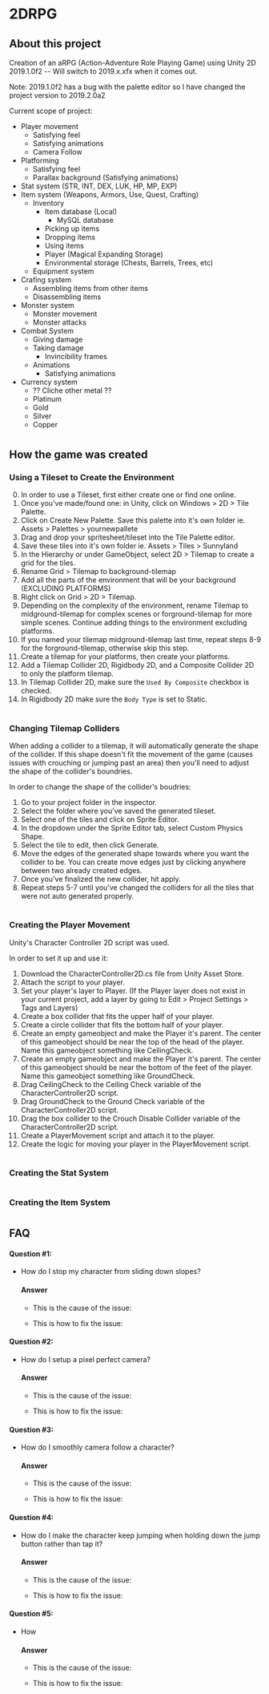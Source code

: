 # 2DRPG
## About this project
Creation of an aRPG (Action-Adventure Role Playing Game) using Unity 2D 2019.1.0f2 -- Will switch to 2019.x.xfx when it comes out.

Note: 2019.1.0f2 has a bug with the palette editor so I have changed the project version to 2019.2.0a2

Current scope of project:
- Player movement
    - Satisfying feel
    - Satisfying animations
    - Camera Follow
- Platforming
    - Satisfying feel
    - Parallax background (Satisfying animations)
- Stat system (STR, INT, DEX, LUK, HP, MP, EXP)
- Item system (Weapons, Armors, Use, Quest, Crafting)
    - Inventory
        - Item database (Local)
            - MySQL database
        - Picking up items
        - Dropping items
        - Using items
        - Player (Magical Expanding Storage)
        - Environmental storage (Chests, Barrels, Trees, etc)
    - Equipment system
- Crafing system
    - Assembling items from other items
    - Disassembling items
- Monster system
    - Monster movement
    - Monster attacks
- Combat System
    - Giving damage
    - Taking damage
        - Invincibility frames
    - Animations
        - Satisfying animations
- Currency system
    - ?? Cliche other metal ??    
    - Platinum
    - Gold
    - Silver
    - Copper

#
## How the game was created
### Using a Tileset to Create the Environment
0. In order to use a Tileset, first either create one or find one online. 
1. Once you've made/found one: in Unity, click on Windows > 2D > Tile Palette.
2. Click on Create New Palette. Save this palette into it's own folder ie. Assets > Palettes > yournewpallete
3. Drag and drop your spritesheet/tileset into the Tile Palette editor.
4. Save these tiles into it's own folder ie. Assets > Tiles > Sunnyland
5. In the Hierarchy or under GameObject, select 2D > Tilemap to create a grid for the tiles. 
6. Rename Grid > Tilemap to background-tilemap
7. Add all the parts of the environment that will be your background (EXCLUDING PLATFORMS)
8. Right click on Grid > 2D > Tilemap.
9. Depending on the complexity of the environment, rename Tilemap to midground-tilemap for complex scenes or forground-tilemap for more simple scenes. Continue adding things to the environment excluding platforms.
10. If you named your tilemap midground-tilemap last time, repeat steps 8-9 for the forground-tilemap, otherwise skip this step. 
11. Create a tilemap for your platforms, then create your platforms. 
12. Add a Tilemap Collider 2D, Rigidbody 2D, and a Composite Collider 2D to only the platform tilemap. 
13. In Tilemap Collider 2D, make sure the ```Used By Composite``` checkbox is checked.
14. In Rigidbody 2D make sure the ```Body Type``` is set to Static.

#
### Changing Tilemap Colliders
When adding a collider to a tilemap, it will automatically generate the shape of the collider. If this shape doesn't fit the movement of the game (causes issues with crouching or jumping past an area) then you'll need to adjust the shape of the collider's boundries.

In order to change the shape of the collider's boudries:
1. Go to your project folder in the inspector. 
2. Select the folder where you've saved the generated tileset. 
3. Select one of the tiles and click on Sprite Editor. 
4. In the dropdown under the Sprite Editor tab, select Custom Physics Shape. 
5. Select the tile to edit, then click Generate.
6. Move the edges of the generated shape towards where you want the collider to be. You can create move edges just by clicking anywhere between two already created edges. 
7. Once you've finalized the new collider, hit apply.
7. Repeat steps 5-7 until you've changed the colliders for all the tiles that were not auto generated properly. 

#
### Creating the Player Movement
Unity's Character Controller 2D script was used. 

In order to set it up and use it:
1. Download the CharacterController2D.cs file from Unity Asset Store. 
2. Attach the script to your player.
3. Set your player's layer to Player. (If the Player layer does not exist in your current project, add a layer by going to Edit > Project Settings > Tags and Layers)
4. Create a box collider that fits the upper half of your player.
5. Create a circle collider that fits the bottom half of your player.
6. Create an empty gameobject and make the Player it's parent. The center of this gameobject should be near the top of the head of the player. Name this gameobject something like CeilingCheck.
7. Create an empty gameobject and make the Player it's parent. The center of this gameobject should be near the bottom of the feet of the player. Name this gameobject something like GroundCheck.
8. Drag CeilingCheck to the Ceiling Check variable of the CharacterController2D script.
9. Drag GroundCheck to the Ground Check variable of the CharacterController2D script.
10. Drag the box collider to the Crouch Disable Collider variable of the CharacterController2D script.
11. Create a PlayerMovement script and attach it to the player.
12. Create the logic for moving your player in the PlayerMovement script.

#
### Creating the Stat System



#
### Creating the Item System



#
## FAQ

#### Question #1: 
- How do I stop my character from sliding down slopes?

    #### Answer
    - This is the cause of the issue:

    - This is how to fix the issue:

#### Question #2: 
- How do I setup a pixel perfect camera?

    #### Answer
    - This is the cause of the issue:

    - This is how to fix the issue:

#### Question #3: 
- How do I smoothly camera follow a character?

    #### Answer
    - This is the cause of the issue:

    - This is how to fix the issue:

#### Question #4: 
- How do I make the character keep jumping when holding down the jump button rather than tap it?

    #### Answer
    - This is the cause of the issue:

    - This is how to fix the issue:

#### Question #5: 
- How 

    #### Answer
    - This is the cause of the issue:

    - This is how to fix the issue:
